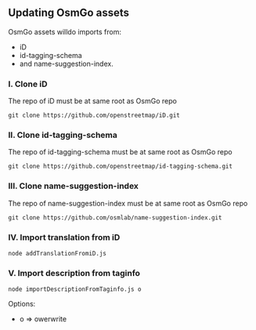 ## Updating OsmGo assets

OsmGo assets willdo imports from:

- iD
- id-tagging-schema
- and name-suggestion-index.

### I. Clone iD
The repo of iD must be at same root as OsmGo repo

`git clone https://github.com/openstreetmap/iD.git`

### II. Clone id-tagging-schema
The repo of id-tagging-schema must be at same root as OsmGo repo

`git clone https://github.com/openstreetmap/id-tagging-schema.git`

### III. Clone name-suggestion-index
The repo of name-suggestion-index must be at same root as OsmGo repo

`git clone https://github.com/osmlab/name-suggestion-index.git`

### IV. Import translation from iD
`node addTranslationFromiD.js`

### V. Import description from taginfo
`node importDescriptionFromTaginfo.js o`

Options:
- o => owerwrite